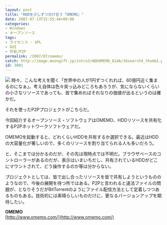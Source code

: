```yaml
---
layout: post
title: "HDDを少しずつ分け合う「OMEMO」"
date: 2007-07-13T15:55:44+09:00
categories:
- Windows
- オープンソース
tags: 
- ライセンス - GPL
- GUI
- 共有/P2P
permalink: /2007/07/omemo/
catch: http://image.moongift.jp/intro3/HDDOMEMO_614A/3dsearch4_thumb1.png
id: 3801
---
```

[![](http://image.moongift.jp/intro3/HDDOMEMO_614A/3dsearch4_thumb1.png)](http://image.moongift.jp/intro3/HDDOMEMO_614A/3dsearch43.png) 時々、こんな考えを聞く「世界中の人が1円ずつくれれば、60億円近く集まるのになぁ」。考え自体は色々突っ込みどころもあろうが、気にならないくらいの小さなリソースであっても、皆で集めればそれなりの価値が出るというのは確かだ。   
  
それを使ったP2Pプロジェクトがこちらだ。   
  
今回紹介するオープンソース・ソフトウェアはOMEMO、HDDリソースを共有化するP2Pネットワークソフトウェアだ。   
  
<!--more-->  
  
OMEMOを起動すると、どれくらいHDDを共有するか選択できる。最近はHDDの大容量化が著しいので、多くのリソースを割り当てられる人も多いだろう。   
  
と、そこまでは分かるのだが、その先は現時点では不明だ。ブラウザベースのコントローラーがあるのだが、表示はいまいちだし、共有されているHDDがどこにマウントされて、どう操作するのか等は分からない。   
  
プロジェクトとしては、皆で出し合ったリソースを皆で共有しようというもののようなので、今後の展開を待つ所ではある。P2Pと言われると違法ファイルの問題が、となりそうだがBitTorrentのようにファイル配信方法として定着しつつあるものもある。技術的には素晴らしいものだけに、更なるバージョンアップを期待したい。   
  
**OMEMO**  
[http://www.omemo.com/](http://www.omemo.com/)